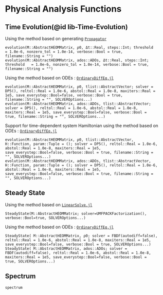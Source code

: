 # Physical Analysis Functions

## Time Evolution(@id lib-Time-Evolution)
Using the method based on generating [`Propagator`](@ref)
```@docs
evolution(M::AbstractHEOMMatrix, ρ0, Δt::Real, steps::Int; threshold   = 1.0e-6, nonzero_tol = 1.0e-14, verbose::Bool = true, filename::String = "")
evolution(M::AbstractHEOMMatrix, ados::ADOs, Δt::Real, steps::Int; threshold   = 1.0e-6, nonzero_tol = 1.0e-14, verbose::Bool = true, filename::String = "")
```

Using the method based on ODEs : [`OrdinaryDiffEq.jl`](https://github.com/SciML/OrdinaryDiffEq.jl)
```@docs
evolution(M::AbstractHEOMMatrix, ρ0, tlist::AbstractVector; solver = DP5(), reltol::Real = 1.0e-6, abstol::Real = 1.0e-8, maxiters::Real = 1e5, save_everystep::Bool=false, verbose::Bool = true, filename::String = "", SOLVEROptions...)
evolution(M::AbstractHEOMMatrix, ados::ADOs, tlist::AbstractVector; solver = DP5(), reltol::Real = 1.0e-6, abstol::Real = 1.0e-8, maxiters::Real = 1e5, save_everystep::Bool=false, verbose::Bool = true, filename::String = "", SOLVEROptions...)
```

Support for time-dependent system Hamiltonian using the method based on ODEs : [`OrdinaryDiffEq.jl`](https://github.com/SciML/OrdinaryDiffEq.jl)
```@docs
evolution(M::AbstractHEOMMatrix, ρ0, tlist::AbstractVector, H::Function, param::Tuple = (); solver = DP5(), reltol::Real = 1.0e-6, abstol::Real = 1.0e-8, maxiters::Real = 1e5, save_everystep::Bool=false, verbose::Bool = true, filename::String = "", SOLVEROptions...)
evolution(M::AbstractHEOMMatrix, ados::ADOs, tlist::AbstractVector, H::Function, param::Tuple = (); solver = DP5(), reltol::Real = 1.0e-6, abstol::Real = 1.0e-8, maxiters::Real = 1e5, save_everystep::Bool=false, verbose::Bool = true, filename::String = "", SOLVEROptions...)
```

## Steady State
Using the method based on [`LinearSolve.jl`](http://linearsolve.sciml.ai/stable/)
```@docs
SteadyState(M::AbstractHEOMMatrix; solver=UMFPACKFactorization(), verbose::Bool=true, SOLVEROptions...)
```

Using the method based on ODEs : [`OrdinaryDiffEq.jl`](https://github.com/SciML/OrdinaryDiffEq.jl)
```@docs
SteadyState( M::AbstractHEOMMatrix, ρ0; solver = FBDF(autodiff=false), reltol::Real = 1.0e-6, abstol::Real = 1.0e-8, maxiters::Real = 1e5, save_everystep::Bool=false, verbose::Bool = true, SOLVEROptions...)
SteadyState( M::AbstractHEOMMatrix, ados::ADOs; solver = FBDF(autodiff=false), reltol::Real = 1.0e-6, abstol::Real = 1.0e-8, maxiters::Real = 1e5, save_everystep::Bool=false, verbose::Bool = true, SOLVEROptions...)
```

## Spectrum
```@docs
spectrum
```